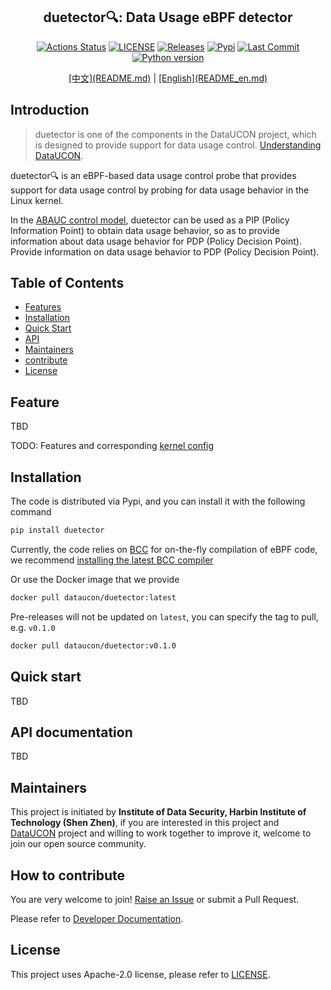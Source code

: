 <h2 align="center">duetector🔍: Data Usage eBPF detector </h2>
<p align="center">
<a href="https://github.com/hitsz-ids/duetector/actions"><img alt="Actions Status" src="https://github.com/hitsz-ids/duetector/actions/workflows/python-package.yml/badge.svg"></a>
<a href="https://github.com/hitsz-ids/duetector/blob/main/LICENSE"><img alt="LICENSE" src="https://img.shields.io/github/license/hitsz-ids/duetector"></a>
<a href="https://github.com/hitsz-ids/duetector/releases/"><img alt="Releases" src="https://img.shields.io/github/v/release/hitsz-ids/duetector"></a>
<a href="https://pypi.org/project/duetector/"><img alt="Pypi" src="https://img.shields.io/pypi/dm/duetector"></a>
<a href="https://github.com/hitsz-ids/duetector"><img alt="Last Commit" src="https://img.shields.io/github/last-commit/hitsz-ids/duetector"></a>
<a href="https://github.com/hitsz-ids/duetector"><img alt="Python version" src="https://img.shields.io/pypi/pyversions/duetector"></a>
</p>

<p align="center">
<a href="./README.md">[中文](README.md)</a> | <a href="./README_en.md">[English](README_en.md)</a>
</p>

## Introduction

> duetector is one of the components in the DataUCON project, which is designed to provide support for data usage control. [Understanding DataUCON](https://dataucon.idslab.io/).

duetector🔍 is an eBPF-based data usage control probe that provides support for data usage control by probing for data usage behavior in the Linux kernel.

In the [ABAUC control model](https://github.com/hitsz-ids/dataucon), duetector can be used as a PIP (Policy Information Point) to obtain data usage behavior, so as to provide information about data usage behavior for PDP (Policy Decision Point). Provide information on data usage behavior to PDP (Policy Decision Point).

## Table of Contents

- [Features](#Features)
- [Installation](#Installation)
- [Quick Start](#quick-start)
- [API](#API)
- [Maintainers](#Maintainers)
- [contribute](#contribute)
- [License](#License)

## Feature

TBD

TODO: Features and corresponding [kernel config](https://github.com/iovisor/bcc/blob/master/docs/kernel_config.md)

## Installation

The code is distributed via Pypi, and you can install it with the following command

```bash
pip install duetector
```

Currently, the code relies on [BCC](https://github.com/iovisor/bcc) for on-the-fly compilation of eBPF code, we recommend [installing the latest BCC compiler](https://github.com/iovisor/bcc/blob/master/INSTALL.md)

Or use the Docker image that we provide

```bash
docker pull dataucon/duetector:latest
```

Pre-releases will not be updated on `latest`, you can specify the tag to pull, e.g. `v0.1.0`

```bash
docker pull dataucon/duetector:v0.1.0
```

## Quick start

TBD

## API documentation

TBD

## Maintainers

This project is initiated by **Institute of Data Security, Harbin Institute of Technology (Shen Zhen)**, if you are interested in this project and [DataUCON](https://dataucon.idslab.io/) project and willing to work together to improve it, welcome to join our open source community.

## How to contribute

You are very welcome to join! [Raise an Issue](https://github.com/hitsz-ids/duetector/issues/new) or submit a Pull Request.

Please refer to [Developer Documentation](./DEVELOP.md).

## License

This project uses Apache-2.0 license, please refer to [LICENSE](https://github.com/hitsz-ids/duetector/blob/main/LICENSE).
